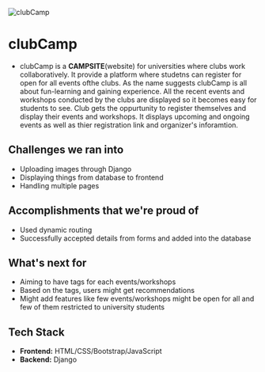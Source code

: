 ![clubCamp](https://socialify.git.ci/kavania2002/clubCamp/image?description=1&font=Bitter&language=1&owner=1&theme=Light)
<br>

# clubCamp
- clubCamp is a **CAMPSITE**(website) for universities where clubs work collaboratively. It provide a platform where studetns can register for open for all events ofthe clubs. As the name suggests clubCamp is all about fun-learning and gaining experience. All the recent events and workshops conducted by the clubs are displayed so it becomes easy for students to see. Club gets the oppurtunity to register themselves and display their events and workshops. It displays upcoming and ongoing events as well as thier registration link and organizer's inforamtion. 

## Challenges we ran into 
- Uploading images through Django
- Displaying things from database to frontend
- Handling multiple pages

## Accomplishments that we're proud of
- Used dynamic routing
- Successfully accepted details from forms and added into the database

## What's next for
- Aiming to have tags for each events/workshops
- Based on the tags, users might get recommendations
- Might add features like few events/workshops might be open for all and few of them restricted to university students

## Tech Stack
- **Frontend:** HTML/CSS/Bootstrap/JavaScript
- **Backend:** Django


